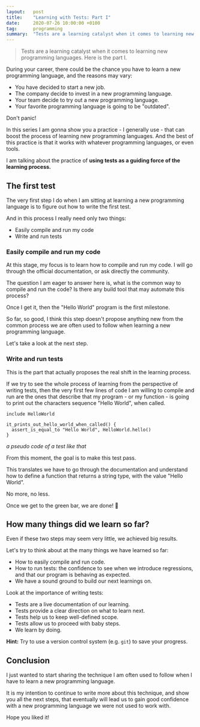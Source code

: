 ```yaml
---
layout:   post
title:    "Learning with Tests: Part I"
date:     2020-07-26 10:00:00 +0100
tag:      programming
summary:  "Tests are a learning catalyst when it comes to learning new programming languages. Here is the part I."
---
```


> Tests are a learning catalyst when it comes to learning new programming languages. Here is the part I.

<!--more-->

During your career, there could be the chance you have to learn a new programming language, and the reasons may vary:

- You have decided to start a new job.
- The company decide to invest in a new programming language.
- Your team decide to try out a new programming language.
- Your favorite programming language is going to be "outdated".

Don't panic!

In this series I am gonna show you a practice - I generally use - that can boost the process of learning new programming languages. And the best of this practice is that it works with whatever programming languages, or even tools.

I am talking about the practice of **using tests as a guiding force of the learning process.**

## The first test

The very first step I do when I am sitting at learning a new programming language is to figure out how to write the first test.

And in this process I really need only two things:

- Easily compile and run my code
- Write and run tests

### Easily compile and run my code

At this stage, my focus is to learn how to compile and run my code. I will go through the official documentation, or ask directly the community.

The question I am eager to answer here is, what is the common way to compile and run the code? Is there any build tool that may automate this process?

Once I get it, then the "Hello World" program is the first milestone.

So far, so good, I think this step doesn't propose anything new from the common process we are often used to follow when learning a new programming language.

Let's take a look at the next step.

### Write and run tests

This is the part that actually proposes the real shift in the learning process.

If we try to see the whole process of learning from the perspective of writing tests, then the very first few lines of code I am willing to compile and run are the ones that describe that my program - or my function - is going to print out the characters sequence "Hello World", when called.

```
include HelloWorld

it_prints_out_hello_world_when_called() {
  assert_is_equal_to "Hello World", HelloWorld.hello()
}

```
_a pseudo code of a test like that_

From this moment, the goal is to make this test pass.

This translates we have to go through the documentation and understand how to define a function that returns a string type, with the value "Hello World".

No more, no less.

Once we get to the green bar, we are done! :clap:

## How many things did we learn so far?

Even if these two steps may seem very little, we achieved big results.

Let's try to think about at the many things we have learned so far:

- How to easily compile and run code.
- How to run tests: the confidence to see when we introduce regressions, and that our program is behaving as expected.
- We have a sound ground to build our next learnings on.

Look at the importance of writing tests:

- Tests are a live documentation of our learning.
- Tests provide a clear direction on what to learn next.
- Tests help us to keep well-defined scope.
- Tests allow us to proceed with baby steps.
- We learn by doing.

**Hint:** Try to use a version control system (e.g. `git`) to save your progress.

## Conclusion

I just wanted to start sharing the technique I am often used to follow when I have to learn a new programming language.

It is my intention to continue to write more about this technique, and show you all the next steps, that eventually will lead us to gain good confidence with a new programming language we were not used to work with.

Hope you liked it!
